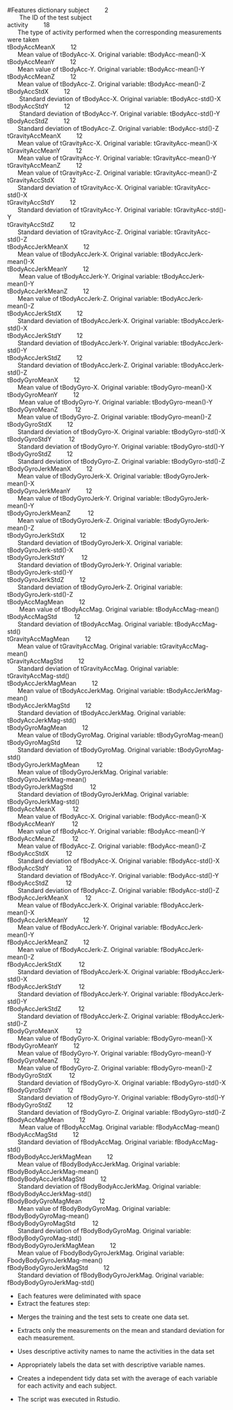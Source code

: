#Features dictionary
subject&nbsp;&nbsp;&nbsp;&nbsp;&nbsp;&nbsp;&nbsp;&nbsp;      2  
            &nbsp;&nbsp;&nbsp;&nbsp;&nbsp;&nbsp; The ID of the test subject  
activity&nbsp;&nbsp;&nbsp;&nbsp;&nbsp;&nbsp;&nbsp;&nbsp;    18  
             &nbsp;&nbsp;&nbsp;&nbsp;&nbsp;&nbsp;The type of activity performed when the corresponding measurements were taken  
tBodyAccMeanX&nbsp;&nbsp;&nbsp;&nbsp;&nbsp;&nbsp;&nbsp;&nbsp;     12  
           &nbsp;&nbsp;&nbsp;&nbsp;&nbsp;&nbsp;Mean value of tBodyAcc-X.  Original variable: tBodyAcc-mean()-X  
tBodyAccMeanY&nbsp;&nbsp;&nbsp;&nbsp;&nbsp;&nbsp;&nbsp;&nbsp;     12    
           &nbsp;&nbsp;&nbsp;&nbsp;&nbsp;&nbsp;Mean value of tBodyAcc-Y. Original variable: tBodyAcc-mean()-Y  
tBodyAccMeanZ&nbsp;&nbsp;&nbsp;&nbsp;&nbsp;&nbsp;&nbsp;&nbsp;     12  
           &nbsp;&nbsp;&nbsp;&nbsp;&nbsp;&nbsp;Mean value of tBodyAcc-Z. Original variable: tBodyAcc-mean()-Z  
tBodyAccStdX&nbsp;&nbsp;&nbsp;&nbsp;&nbsp;&nbsp;&nbsp;&nbsp;     12  
           &nbsp;&nbsp;&nbsp;&nbsp;&nbsp;&nbsp; Standard deviation of tBodyAcc-X. Original variable: tBodyAcc-std()-X  
tBodyAccStdY&nbsp;&nbsp;&nbsp;&nbsp;&nbsp;&nbsp;&nbsp;&nbsp;     12  
           &nbsp;&nbsp;&nbsp;&nbsp;&nbsp;&nbsp; Standard deviation of tBodyAcc-Y. Original variable: tBodyAcc-std()-Y  
tBodyAccStdZ&nbsp;&nbsp;&nbsp;&nbsp;&nbsp;&nbsp;&nbsp;&nbsp;     12  
            &nbsp;&nbsp;&nbsp;&nbsp;&nbsp;&nbsp;Standard deviation of tBodyAcc-Z. Original variable: tBodyAcc-std()-Z  
tGravityAccMeanX&nbsp;&nbsp;&nbsp;&nbsp;&nbsp;&nbsp;&nbsp;&nbsp;     12  
            &nbsp;&nbsp;&nbsp;&nbsp;&nbsp;&nbsp;Mean value of tGravityAcc-X. Original variable: tGravityAcc-mean()-X  
tGravityAccMeanY&nbsp;&nbsp;&nbsp;&nbsp;&nbsp;&nbsp;&nbsp;&nbsp;     12  
            &nbsp;&nbsp;&nbsp;&nbsp;&nbsp;&nbsp;Mean value of tGravityAcc-Y. Original variable: tGravityAcc-mean()-Y  
tGravityAccMeanZ&nbsp;&nbsp;&nbsp;&nbsp;&nbsp;&nbsp;&nbsp;&nbsp;     12  
            &nbsp;&nbsp;&nbsp;&nbsp;&nbsp;&nbsp;Mean value of tGravityAcc-Z. Original variable: tGravityAcc-mean()-Z  
tGravityAccStdX&nbsp;&nbsp;&nbsp;&nbsp;&nbsp;&nbsp;&nbsp;&nbsp;     12  
            &nbsp;&nbsp;&nbsp;&nbsp;&nbsp;&nbsp;Standard deviation of tGravityAcc-X. Original variable: tGravityAcc-std()-X  
tGravityAccStdY&nbsp;&nbsp;&nbsp;&nbsp;&nbsp;&nbsp;&nbsp;&nbsp;     12  
            &nbsp;&nbsp;&nbsp;&nbsp;&nbsp;&nbsp;Standard deviation of tGravityAcc-Y. Original variable: tGravityAcc-std()-Y  
tGravityAccStdZ&nbsp;&nbsp;&nbsp;&nbsp;&nbsp;&nbsp;&nbsp;&nbsp;     12  
            &nbsp;&nbsp;&nbsp;&nbsp;&nbsp;&nbsp;Standard deviation of tGravityAcc-Z. Original variable: tGravityAcc-std()-Z  
tBodyAccJerkMeanX&nbsp;&nbsp;&nbsp;&nbsp;&nbsp;&nbsp;&nbsp;&nbsp;     12  
            &nbsp;&nbsp;&nbsp;&nbsp;&nbsp;&nbsp;Mean value of tBodyAccJerk-X. Original variable: tBodyAccJerk-mean()-X  
tBodyAccJerkMeanY&nbsp;&nbsp;&nbsp;&nbsp;&nbsp;&nbsp;&nbsp;&nbsp;     12  
           &nbsp;&nbsp;&nbsp;&nbsp;&nbsp;&nbsp; Mean value of tBodyAccJerk-Y. Original variable: tBodyAccJerk-mean()-Y  
tBodyAccJerkMeanZ&nbsp;&nbsp;&nbsp;&nbsp;&nbsp;&nbsp;&nbsp;&nbsp;     12  
            &nbsp;&nbsp;&nbsp;&nbsp;&nbsp;&nbsp;Mean value of tBodyAccJerk-Z. Original variable: tBodyAccJerk-mean()-Z  
tBodyAccJerkStdX&nbsp;&nbsp;&nbsp;&nbsp;&nbsp;&nbsp;&nbsp;&nbsp;     12  
            &nbsp;&nbsp;&nbsp;&nbsp;&nbsp;&nbsp;Standard deviation of tBodyAccJerk-X. Original variable: tBodyAccJerk-std()-X  
tBodyAccJerkStdY&nbsp;&nbsp;&nbsp;&nbsp;&nbsp;&nbsp;&nbsp;&nbsp;     12  
            &nbsp;&nbsp;&nbsp;&nbsp;&nbsp;&nbsp;Standard deviation of tBodyAccJerk-Y. Original variable: tBodyAccJerk-std()-Y  
tBodyAccJerkStdZ&nbsp;&nbsp;&nbsp;&nbsp;&nbsp;&nbsp;&nbsp;&nbsp;     12  
            &nbsp;&nbsp;&nbsp;&nbsp;&nbsp;&nbsp;Standard deviation of tBodyAccJerk-Z. Original variable: tBodyAccJerk-std()-Z  
tBodyGyroMeanX&nbsp;&nbsp;&nbsp;&nbsp;&nbsp;&nbsp;&nbsp;&nbsp;      12             
            &nbsp;&nbsp;&nbsp;&nbsp;&nbsp;&nbsp;Mean value of tBodyGyro-X. Original variable: tBodyGyro-mean()-X  
tBodyGyroMeanY&nbsp;&nbsp;&nbsp;&nbsp;&nbsp;&nbsp;&nbsp;&nbsp;      12        
           &nbsp;&nbsp;&nbsp;&nbsp;&nbsp;&nbsp; Mean value of tBodyGyro-Y. Original variable: tBodyGyro-mean()-Y  
tBodyGyroMeanZ &nbsp;&nbsp;&nbsp;&nbsp;&nbsp;&nbsp;&nbsp;&nbsp;    12      
            &nbsp;&nbsp;&nbsp;&nbsp;&nbsp;&nbsp;Mean value of tBodyGyro-Z. Original variable: tBodyGyro-mean()-Z  
tBodyGyroStdX&nbsp;&nbsp;&nbsp;&nbsp;&nbsp;&nbsp;&nbsp;&nbsp;     12  
            &nbsp;&nbsp;&nbsp;&nbsp;&nbsp;&nbsp;Standard deviation of tBodyGyro-X. Original variable: tBodyGyro-std()-X  
tBodyGyroStdY &nbsp;&nbsp;&nbsp;&nbsp;&nbsp;&nbsp;&nbsp;&nbsp;    12  
            &nbsp;&nbsp;&nbsp;&nbsp;&nbsp;&nbsp;Standard deviation of tBodyGyro-Y. Original variable: tBodyGyro-std()-Y  
tBodyGyroStdZ&nbsp;&nbsp;&nbsp;&nbsp;&nbsp;&nbsp;&nbsp;&nbsp;     12  
            &nbsp;&nbsp;&nbsp;&nbsp;&nbsp;&nbsp;Standard deviation of tBodyGyro-Z. Original variable: tBodyGyro-std()-Z  
tBodyGyroJerkMeanX&nbsp;&nbsp;&nbsp;&nbsp;&nbsp;&nbsp;&nbsp;&nbsp;     12  
            &nbsp;&nbsp;&nbsp;&nbsp;&nbsp;&nbsp;Mean value of tBodyGyroJerk-X. Original variable: tBodyGyroJerk-mean()-X  
tBodyGyroJerkMeanY&nbsp;&nbsp;&nbsp;&nbsp;&nbsp;&nbsp;&nbsp;&nbsp;     12  
            &nbsp;&nbsp;&nbsp;&nbsp;&nbsp;&nbsp;Mean value of tBodyGyroJerk-Y. Original variable: tBodyGyroJerk-mean()-Y  
tBodyGyroJerkMeanZ &nbsp;&nbsp;&nbsp;&nbsp;&nbsp;&nbsp;&nbsp;&nbsp;    12  
            &nbsp;&nbsp;&nbsp;&nbsp;&nbsp;&nbsp;Mean value of tBodyGyroJerk-Z. Original variable: tBodyGyroJerk-mean()-Z  
tBodyGyroJerkStdX&nbsp;&nbsp;&nbsp;&nbsp;&nbsp;&nbsp;&nbsp;&nbsp;      12   
            &nbsp;&nbsp;&nbsp;&nbsp;&nbsp;&nbsp;Standard deviation of tBodyGyroJerk-X. Original variable: tBodyGyroJerk-std()-X  
tBodyGyroJerkStdY &nbsp;&nbsp;&nbsp;&nbsp;&nbsp;&nbsp;&nbsp;&nbsp;     12   
            &nbsp;&nbsp;&nbsp;&nbsp;&nbsp;&nbsp;Standard deviation of tBodyGyroJerk-Y. Original variable: tBodyGyroJerk-std()-Y  
tBodyGyroJerkStdZ&nbsp;&nbsp;&nbsp;&nbsp;&nbsp;&nbsp;&nbsp;&nbsp;      12  
            &nbsp;&nbsp;&nbsp;&nbsp;&nbsp;&nbsp;Standard deviation of tBodyGyroJerk-Z. Original variable: tBodyGyroJerk-std()-Z  
tBodyAccMagMean&nbsp;&nbsp;&nbsp;&nbsp;&nbsp;&nbsp;&nbsp;&nbsp;      12  
           &nbsp;&nbsp;&nbsp;&nbsp;&nbsp;&nbsp; Mean value of tBodyAccMag. Original variable: tBodyAccMag-mean()  
tBodyAccMagStd &nbsp;&nbsp;&nbsp;&nbsp;&nbsp;&nbsp;&nbsp;&nbsp;      12  
            &nbsp;&nbsp;&nbsp;&nbsp;&nbsp;&nbsp;Standard deviation of tBodyAccMag. Original variable: tBodyAccMag-std()  
tGravityAccMagMean&nbsp;&nbsp;&nbsp;&nbsp;&nbsp;&nbsp;&nbsp;&nbsp;      12  
            &nbsp;&nbsp;&nbsp;&nbsp;&nbsp;&nbsp;Mean value of tGravityAccMag. Original variable: tGravityAccMag-mean()  
tGravityAccMagStd&nbsp;&nbsp;&nbsp;&nbsp;&nbsp;&nbsp;&nbsp;&nbsp;     12   
            &nbsp;&nbsp;&nbsp;&nbsp;&nbsp;&nbsp;Standard deviation of tGravityAccMag. Original variable: tGravityAccMag-std()  
tBodyAccJerkMagMean&nbsp;&nbsp;&nbsp;&nbsp;&nbsp;&nbsp;&nbsp;&nbsp;      12   
           &nbsp;&nbsp;&nbsp;&nbsp;&nbsp;&nbsp;Mean value of tBodyAccJerkMag. Original variable: tBodyAccJerkMag-mean()  
tBodyAccJerkMagStd&nbsp;&nbsp;&nbsp;&nbsp;&nbsp;&nbsp;&nbsp;&nbsp;     12  
            &nbsp;&nbsp;&nbsp;&nbsp;&nbsp;&nbsp;Standard deviation of tBodyAccJerkMag. Original variable: tBodyAccJerkMag-std()  
tBodyGyroMagMean&nbsp;&nbsp;&nbsp;&nbsp;&nbsp;&nbsp;&nbsp;&nbsp;     12  
            &nbsp;&nbsp;&nbsp;&nbsp;&nbsp;&nbsp;Mean value of tBodyGyroMag. Original variable: tBodyGyroMag-mean()  
tBodyGyroMagStd&nbsp;&nbsp;&nbsp;&nbsp;&nbsp;&nbsp;&nbsp;&nbsp;      12  
            &nbsp;&nbsp;&nbsp;&nbsp;&nbsp;&nbsp;Standard deviation of tBodyGyroMag. Original variable: tBodyGyroMag-std()  
tBodyGyroJerkMagMean &nbsp;&nbsp;&nbsp;&nbsp;&nbsp;&nbsp;&nbsp;&nbsp;     12  
            &nbsp;&nbsp;&nbsp;&nbsp;&nbsp;&nbsp;Mean value of tBodyGyroJerkMag. Original variable: tBodyGyroJerkMag-mean()  
tBodyGyroJerkMagStd &nbsp;&nbsp;&nbsp;&nbsp;&nbsp;&nbsp;&nbsp;&nbsp;     12  
            &nbsp;&nbsp;&nbsp;&nbsp;&nbsp;&nbsp;Standard deviation of tBodyGyroJerkMag. Original variable: tBodyGyroJerkMag-std()  
fBodyAccMeanX &nbsp;&nbsp;&nbsp;&nbsp;&nbsp;&nbsp;&nbsp;&nbsp;    12  
            &nbsp;&nbsp;&nbsp;&nbsp;&nbsp;&nbsp;Mean value of fBodyAcc-X. Original variable: fBodyAcc-mean()-X  
fBodyAccMeanY &nbsp;&nbsp;&nbsp;&nbsp;&nbsp;&nbsp;&nbsp;&nbsp;     12  
            &nbsp;&nbsp;&nbsp;&nbsp;&nbsp;&nbsp;Mean value of fBodyAcc-Y. Original variable: fBodyAcc-mean()-Y  
fBodyAccMeanZ &nbsp;&nbsp;&nbsp;&nbsp;&nbsp;&nbsp;&nbsp;&nbsp;    12   
            &nbsp;&nbsp;&nbsp;&nbsp;&nbsp;&nbsp;Mean value of fBodyAcc-Z. Original variable: fBodyAcc-mean()-Z  
fBodyAccStdX  &nbsp;&nbsp;&nbsp;&nbsp;&nbsp;&nbsp;&nbsp;&nbsp;    12  
            &nbsp;&nbsp;&nbsp;&nbsp;&nbsp;&nbsp;Standard deviation of fBodyAcc-X. Original variable: fBodyAcc-std()-X  
fBodyAccStdY &nbsp;&nbsp;&nbsp;&nbsp;&nbsp;&nbsp;&nbsp;&nbsp;     12   
            &nbsp;&nbsp;&nbsp;&nbsp;&nbsp;&nbsp;Standard deviation of fBodyAcc-Y. Original variable: fBodyAcc-std()-Y  
fBodyAccStdZ &nbsp;&nbsp;&nbsp;&nbsp;&nbsp;&nbsp;&nbsp;&nbsp;     12  
            &nbsp;&nbsp;&nbsp;&nbsp;&nbsp;&nbsp;Standard deviation of fBodyAcc-Z. Original variable: fBodyAcc-std()-Z  
fBodyAccJerkMeanX &nbsp;&nbsp;&nbsp;&nbsp;&nbsp;&nbsp;&nbsp;&nbsp;     12  
            &nbsp;&nbsp;&nbsp;&nbsp;&nbsp;&nbsp;Mean value of fBodyAccJerk-X. Original variable: fBodyAccJerk-mean()-X  
fBodyAccJerkMeanY&nbsp;&nbsp;&nbsp;&nbsp;&nbsp;&nbsp;&nbsp;&nbsp;      12  
            &nbsp;&nbsp;&nbsp;&nbsp;&nbsp;&nbsp;Mean value of fBodyAccJerk-Y. Original variable: fBodyAccJerk-mean()-Y  
fBodyAccJerkMeanZ&nbsp;&nbsp;&nbsp;&nbsp;&nbsp;&nbsp;&nbsp;&nbsp;     12   
            &nbsp;&nbsp;&nbsp;&nbsp;&nbsp;&nbsp;Mean value of fBodyAccJerk-Z. Original variable: fBodyAccJerk-mean()-Z  
fBodyAccJerkStdX &nbsp;&nbsp;&nbsp;&nbsp;&nbsp;&nbsp;&nbsp;&nbsp;    12   
            &nbsp;&nbsp;&nbsp;&nbsp;&nbsp;&nbsp;Standard deviation of fBodyAccJerk-X. Original variable: fBodyAccJerk-std()-X  
fBodyAccJerkStdY &nbsp;&nbsp;&nbsp;&nbsp;&nbsp;&nbsp;&nbsp;&nbsp;    12  
            &nbsp;&nbsp;&nbsp;&nbsp;&nbsp;&nbsp;Standard deviation of fBodyAccJerk-Y. Original variable: fBodyAccJerk-std()-Y  
fBodyAccJerkStdZ &nbsp;&nbsp;&nbsp;&nbsp;&nbsp;&nbsp;&nbsp;&nbsp;     12  
            &nbsp;&nbsp;&nbsp;&nbsp;&nbsp;&nbsp;Standard deviation of fBodyAccJerk-Z. Original variable: fBodyAccJerk-std()-Z  
fBodyGyroMeanX &nbsp;&nbsp;&nbsp;&nbsp;&nbsp;&nbsp;&nbsp;&nbsp;    12  
            &nbsp;&nbsp;&nbsp;&nbsp;&nbsp;&nbsp;Mean value of fBodyGyro-X. Original variable: fBodyGyro-mean()-X  
fBodyGyroMeanY&nbsp;&nbsp;&nbsp;&nbsp;&nbsp;&nbsp;&nbsp;&nbsp;     12  
            &nbsp;&nbsp;&nbsp;&nbsp;&nbsp;&nbsp;Mean value of fBodyGyro-Y. Original variable: fBodyGyro-mean()-Y  
fBodyGyroMeanZ&nbsp;&nbsp;&nbsp;&nbsp;&nbsp;&nbsp;&nbsp;&nbsp;     12  
            &nbsp;&nbsp;&nbsp;&nbsp;&nbsp;&nbsp;Mean value of fBodyGyro-Z. Original variable: fBodyGyro-mean()-Z  
fBodyGyroStdX &nbsp;&nbsp;&nbsp;&nbsp;&nbsp;&nbsp;&nbsp;&nbsp;    12  
            &nbsp;&nbsp;&nbsp;&nbsp;&nbsp;&nbsp;Standard deviation of fBodyGyro-X. Original variable: fBodyGyro-std()-X  
fBodyGyroStdY&nbsp;&nbsp;&nbsp;&nbsp;&nbsp;&nbsp;&nbsp;&nbsp;     12  
            &nbsp;&nbsp;&nbsp;&nbsp;&nbsp;&nbsp;Standard deviation of fBodyGyro-Y. Original variable: fBodyGyro-std()-Y  
fBodyGyroStdZ&nbsp;&nbsp;&nbsp;&nbsp;&nbsp;&nbsp;&nbsp;&nbsp;     12  
            &nbsp;&nbsp;&nbsp;&nbsp;&nbsp;&nbsp;Standard deviation of fBodyGyro-Z. Original variable: fBodyGyro-std()-Z  
fBodyAccMagMean&nbsp;&nbsp;&nbsp;&nbsp;&nbsp;&nbsp;&nbsp;&nbsp;     12  
           &nbsp;&nbsp;&nbsp;&nbsp;&nbsp;&nbsp; Mean value of fBodyAccMag. Original variable: fBodyAccMag-mean()  
fBodyAccMagStd&nbsp;&nbsp;&nbsp;&nbsp;&nbsp;&nbsp;&nbsp;&nbsp;     12  
            &nbsp;&nbsp;&nbsp;&nbsp;&nbsp;&nbsp;Standard deviation of fBodyAccMag. Original variable: fBodyAccMag-std()  
fBodyBodyAccJerkMagMean&nbsp;&nbsp;&nbsp;&nbsp;&nbsp;&nbsp;&nbsp;&nbsp;     12  
            &nbsp;&nbsp;&nbsp;&nbsp;&nbsp;&nbsp;Mean value of fBodyBodyAccJerkMag. Original variable: fBodyBodyAccJerkMag-mean()  
fBodyBodyAccJerkMagStd&nbsp;&nbsp;&nbsp;&nbsp;&nbsp;&nbsp;&nbsp;&nbsp;     12    
            &nbsp;&nbsp;&nbsp;&nbsp;&nbsp;&nbsp;Standard deviation of fBodyBodyAccJerkMag. Original variable: fBodyBodyAccJerkMag-std()    
fBodyBodyGyroMagMean &nbsp;&nbsp;&nbsp;&nbsp;&nbsp;&nbsp;&nbsp;&nbsp;    12    
            &nbsp;&nbsp;&nbsp;&nbsp;&nbsp;&nbsp;Mean value of fBodyBodyGyroMag. Original variable: fBodyBodyGyroMag-mean()  
fBodyBodyGyroMagStd &nbsp;&nbsp;&nbsp;&nbsp;&nbsp;&nbsp;&nbsp;&nbsp;    12  
            &nbsp;&nbsp;&nbsp;&nbsp;&nbsp;&nbsp;Standard deviation of fBodyBodyGyroMag. Original variable: fBodyBodyGyroMag-std()  
fBodyBodyGyroJerkMagMean&nbsp;&nbsp;&nbsp;&nbsp;&nbsp;&nbsp;&nbsp;&nbsp;     12  
            &nbsp;&nbsp;&nbsp;&nbsp;&nbsp;&nbsp;Mean value of FbodyBodyGyroJerkMag. Original variable: FbodyBodyGyroJerkMag-mean()  
fBodyBodyGyroJerkMagStd&nbsp;&nbsp;&nbsp;&nbsp;&nbsp;&nbsp;&nbsp;&nbsp;     12  
            &nbsp;&nbsp;&nbsp;&nbsp;&nbsp;&nbsp;Standard deviation of fBodyBodyGyroJerkMag. Original variable: fBodyBodyGyroJerkMag-std()  

- Each features were deliminated with space
- Extract the features step:
 
 * Merges the training and the test sets to create one data set.

 * Extracts only the measurements on the mean and standard deviation for each measurement.
 
 * Uses descriptive activity names to name the activities in the data set
 
 * Appropriately labels the data set with descriptive variable names.
 
 * Creates a independent tidy data set with the average of each variable for each activity and each subject.
 * The script was executed in Rstudio.
